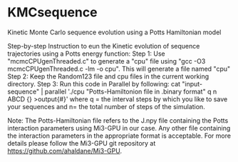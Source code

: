 # KMCsequence
Kinetic Monte Carlo sequence evolution using a Potts Hamiltonian model

Step-by-step Instruction to eun the Kinetic evolution of sequence trajectories using a Potts energy function:
Step 1: Use "mcmcCPUgenThreaded.c" to generate a "cpu" file using "gcc -O3 mcmcCPUgenThreaded.c -lm -o cpu". This will generate a file named "cpu"
Step 2: Keep the Random123 file and cpu files in the current working directory.
Step 3: Run this code in Parallel by following: 
cat "input-sequence" | parallel './cpu "Potts-Hamiltonion file in .binary format" q n ABCD {} >output{#}'
where q = the interval steps by which you like to save your sequences and n= the total number of steps of the simulation.

Note: The Potts-Hamiltonian file refers to the J.npy file containing the Potts interaction parameters using Mi3-GPU in our case. Any other file containing the interaction parameters in the appropriate format is acceptable. For more details please follow the Mi3-GPU git repository at https://github.com/ahaldane/Mi3-GPU.  
